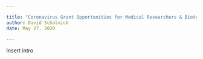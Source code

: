 ```yaml
---

title: "Coronavirus Grant Opportunities for Medical Researchers & Biotech Companies" 
author: David Scholnick
date: May 27, 2020

---
```


Insert intro

